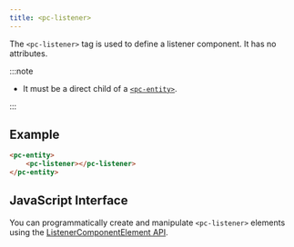 ```yaml
---
title: <pc-listener>
---
```


The `<pc-listener>` tag is used to define a listener component. It has no attributes.

:::note

* It must be a direct child of a [`<pc-entity>`](../pc-entity).

:::

## Example

```html
<pc-entity>
    <pc-listener></pc-listener>
</pc-entity>
```

## JavaScript Interface

You can programmatically create and manipulate `<pc-listener>` elements using the [ListenerComponentElement API](https://api.playcanvas.com/classes/EngineWebComponents.ListenerComponentElement.html).
